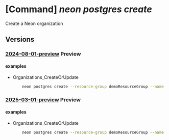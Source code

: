 # [Command] _neon postgres create_

Create a Neon organization

## Versions

### [2024-08-01-preview](/Resources/mgmt-plane/L3N1YnNjcmlwdGlvbnMve30vcmVzb3VyY2Vncm91cHMve30vcHJvdmlkZXJzL25lb24ucG9zdGdyZXMvb3JnYW5pemF0aW9ucy97fQ==/2024-08-01-preview.xml) **Preview**

<!-- mgmt-plane /subscriptions/{}/resourcegroups/{}/providers/neon.postgres/organizations/{} 2024-08-01-preview -->

#### examples

- Organizations_CreateOrUpdate
    ```bash
        neon postgres create --resource-group demoResourceGroup --name demoNeonResource --location eastus --subscription 12345678-1234-1234-1234-123456789abc --marketplace-details "{subscription-id:abcd1234-5678-90ab-cdef-12345678abcd,subscription-status:PendingFulfillmentStart,offer-details:{publisher-id:microsoft,offer-id:neon-postgres,plan-id:serverless-plan,plan-name:'Neon Serverless Postgres - Free (Test_Liftr)',term-unit:P1M,term-id:term1234}}" --user-details "{first-name:John,last-name:Doe,email-address:johndoe@example.com,upn:johndoe,phone-number:+1234567890}" --company-details "{company-name:'DemoCompany',country:USA,business-phone:+9876543210,office-address:'123 Azure Ave, Redmond, WA',domain:democompany.com,number-of-employees:1000}" --partner-organization-properties "{organization-id:org-5678,org-name:'PartnerOrg',single-sign-on-properties:{single-sign-on-state:Enable,enterprise-app-id:app-9876,single-sign-on-url:'https://sso.partnerorg.com',aad-domains:['partnerorg.com']}}"
    ```

### [2025-03-01-preview](/Resources/mgmt-plane/L3N1YnNjcmlwdGlvbnMve30vcmVzb3VyY2Vncm91cHMve30vcHJvdmlkZXJzL25lb24ucG9zdGdyZXMvb3JnYW5pemF0aW9ucy97fQ==/2025-03-01-preview.xml) **Preview**

<!-- mgmt-plane /subscriptions/{}/resourcegroups/{}/providers/neon.postgres/organizations/{} 2025-03-01-preview -->

#### examples

- Organizations_CreateOrUpdate
    ```bash
        neon postgres create --resource-group demoResourceGroup --name demoNeonResource --location eastus --subscription 12345678-1234-1234-1234-123456789abc --marketplace-details "{subscription-id:abcd1234-5678-90ab-cdef-12345678abcd,subscription-status:PendingFulfillmentStart,offer-details:{publisher-id:microsoft,offer-id:neon-postgres,plan-id:serverless-plan,plan-name:'Neon Serverless Postgres - Free (Test_Liftr)',term-unit:P1M,term-id:term1234}}" --user-details "{first-name:John,last-name:Doe,email-address:johndoe@example.com,upn:johndoe,phone-number:+1234567890}" --company-details "{company-name:'DemoCompany',country:USA,business-phone:+9876543210,office-address:'123 Azure Ave, Redmond, WA',domain:democompany.com,number-of-employees:1000}" --partner-organization-properties "{organization-id:org-5678,org-name:'PartnerOrg',single-sign-on-properties:{single-sign-on-state:Enable,enterprise-app-id:app-9876,single-sign-on-url:'https://sso.partnerorg.com',aad-domains:['partnerorg.com']}}"
    ```
